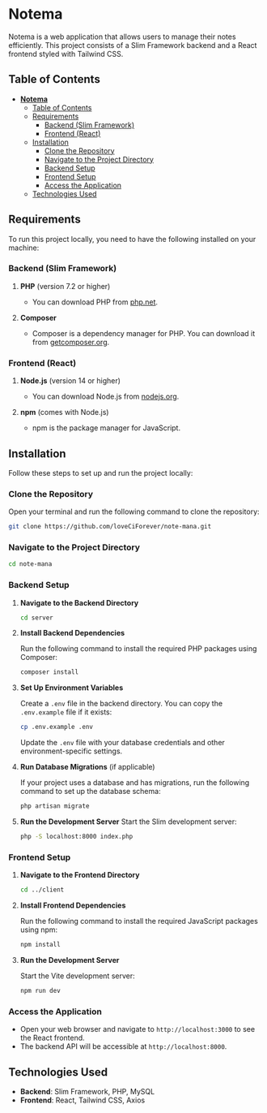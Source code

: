 # **Notema**

Notema is a web application that allows users to manage their notes efficiently. This project consists of a Slim Framework backend and a React frontend styled with Tailwind CSS.

## Table of Contents

- [**Notema**](#notema)
  - [Table of Contents](#table-of-contents)
  - [Requirements](#requirements)
    - [Backend (Slim Framework)](#backend-slim-framework)
    - [Frontend (React)](#frontend-react)
  - [Installation](#installation)
    - [Clone the Repository](#clone-the-repository)
    - [Navigate to the Project Directory](#navigate-to-the-project-directory)
    - [Backend Setup](#backend-setup)
    - [Frontend Setup](#frontend-setup)
    - [Access the Application](#access-the-application)
  - [Technologies Used](#technologies-used)

## Requirements

To run this project locally, you need to have the following installed on your machine:

### Backend (Slim Framework)

1. **PHP** (version 7.2 or higher)
   - You can download PHP from [php.net](https://www.php.net/downloads).

2. **Composer**
   - Composer is a dependency manager for PHP. You can download it from [getcomposer.org](https://getcomposer.org/download/).

### Frontend (React)

1. **Node.js** (version 14 or higher)
   - You can download Node.js from [nodejs.org](https://nodejs.org/).

2. **npm** (comes with Node.js)
   - npm is the package manager for JavaScript.

## Installation

Follow these steps to set up and run the project locally:

### Clone the Repository

Open your terminal and run the following command to clone the repository:

```bash
git clone https://github.com/loveCiForever/note-mana.git
```

### Navigate to the Project Directory

```bash
cd note-mana
```

### Backend Setup

1. **Navigate to the Backend Directory**

   ```bash
   cd server
   ```

2. **Install Backend Dependencies**

   Run the following command to install the required PHP packages using Composer:

   ```bash
   composer install
   ```

3. **Set Up Environment Variables**

   Create a `.env` file in the backend directory. You can copy the `.env.example` file if it exists:

   ```bash
   cp .env.example .env
   ```

   Update the `.env` file with your database credentials and other environment-specific settings.

4. **Run Database Migrations** (if applicable)

   If your project uses a database and has migrations, run the following command to set up the database schema:

   ```bash
   php artisan migrate
   ```

5. **Run the Development Server**
   Start the Slim development server:

   ```bash
   php -S localhost:8000 index.php
   ```


### Frontend Setup

1. **Navigate to the Frontend Directory**

   ```bash
   cd ../client
   ```

2. **Install Frontend Dependencies**

   Run the following command to install the required JavaScript packages using npm:

   ```bash
   npm install
   ```

3. **Run the Development Server**

   Start the Vite development server:

   ```bash
   npm run dev
   ```

### Access the Application

- Open your web browser and navigate to `http://localhost:3000` to see the React frontend.
- The backend API will be accessible at `http://localhost:8000`.


## Technologies Used

- **Backend**: Slim Framework, PHP, MySQL 
- **Frontend**: React, Tailwind CSS, Axios
